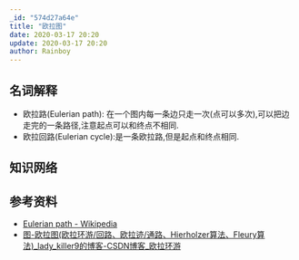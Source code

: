 ```yaml
---
_id: "574d27a64e"
title: "欧拉图"
date: 2020-03-17 20:20
update: 2020-03-17 20:20
author: Rainboy
---
```


## 名词解释

- 欧拉路(Eulerian path): 在一个图内每一条边只走一次(点可以多次),可以把边走完的一条路径,注意起点可以和终点不相同.
- 欧拉回路(Eulerian cycle):是一条欧拉路,但是起点和终点相同.

## 知识网络


## 参考资料
- [Eulerian path - Wikipedia](https://en.wikipedia.org/wiki/Eulerian_path)
- [图-欧拉图(欧拉环游/回路、欧拉迹/通路、Hierholzer算法、Fleury算法)_lady_killer9的博客-CSDN博客_欧拉环游](https://blog.csdn.net/lady_killer9/article/details/108323274)
